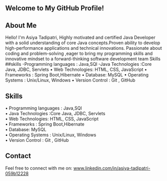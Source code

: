 ## Welcome to My GitHub Profile!
## About Me
Hello! I'm Asiya Tadipatri, Highly motivated and certified Java Developer with a solid understanding of core Java concepts.Proven ability to develop high-performance applications and technical innovations. Passionate about coding and problem-solving ,eager to bring my programming skills and innovative mindset to a forward-thinking software development team Skills 
##skills
-Programming languages : Java,SQl
-Java Technologies :Core Java, JDBC, Servlets
• Web Technologies: HTML, CSS, JavaScript
• Frameworks : Spring Boot,Hibernate
• Database: MySQL
• Operating Systems : Unix/Linux, Windows
• Version Control : Git , GitHub
## Skills
•	Programming languages : Java,SQl<br>•	Java Technologies :Core Java, JDBC, Servlets<br>•	Web Technologies: HTML, CSS, JavaScript<br>•	Frameworks :  Spring Boot,Hibernate<br>•	Database: MySQL<br>•	Operating Systems : Unix/Linux, Windows<br>•	 Version Control : Git , GitHub<br>




## Contact
Feel free to connect with me on:
www.linkedin.com/in/asiya-tadipatri-059b12228


